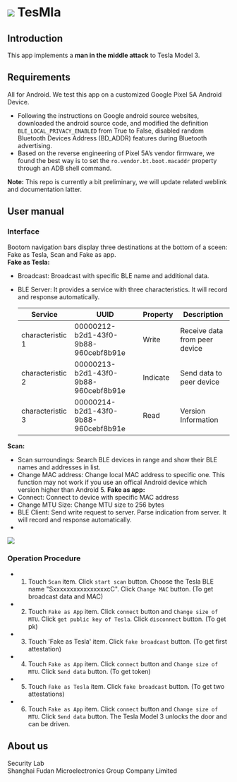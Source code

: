 ![](https://github.com/fmsh-seclab/TesMla/blob/master/images/R-C.png)
TesMla
========

Introduction
-------
This app implements a **man in the middle attack** to Tesla Model 3.

Requirements
-----
All for Android. We test this app on a customized Google Pixel 5A Android Device.  
- Following the instructions on Google android source websites, downloaded the android source code, and modified the definition `BLE_LOCAL_PRIVACY_ENABLED` from True to False, disabled random Bluetooth Devices Address (BD_ADDR) features during Bluetooth advertising. 
- Based on the reverse engineering of Pixel 5A’s vendor firmware, we found the best way is to set the `ro.vendor.bt.boot.macaddr` property through an ADB shell command.

**Note:** This repo is currently a bit preliminary, we will update related weblink and documentation latter.

User manual
------  
### Interface
Bootom navigation bars display three destinations at the bottom of a sceen: Fake as Tesla, Scan and Fake as app.  
**Fake as Tesla:**
- Broadcast: Broadcast with specific BLE name and additional data.
- BLE Server: It provides a service with three characteristics.  It will record and response automatically.

	| Service | UUID | Property| Description|
	| ------- | ------- |---------|----|
	| characteristic 1 | 00000212-b2d1-43f0-9b88-960cebf8b91e|  Write |Receive data from peer device|
	| characteristic 2 | 00000213-b2d1-43f0-9b88-960cebf8b91e|  Indicate |Send data to peer device|
	| characteristic 3 | 00000214-b2d1-43f0-9b88-960cebf8b91e|  Read |Version Information|

**Scan:**
- Scan surroundings: Search BLE devices in range and show their BLE names and addresses in list.  
- Change MAC address: Change local MAC address to specific one. This function may not work if you use an offical Android device which version higher than Android 5.
**Fake as app:**
- Connect: Connect to device with specific MAC address
- Change MTU Size: Change MTU size to 256 bytes
- BLE Client: Send write request to server. Parse indication from server. It will record and response automatically.  
- 
![](https://github.com/fmsh-seclab/TesMla/blob/master/images/s1.JPG)  

### Operation Procedure
- 1. Touch `Scan` item. Click `start scan` button. Choose the Tesla BLE name "SxxxxxxxxxxxxxxxxcC". Click `Change MAC` button. (To get broadcast data and MAC)
- 2. Touch `Fake as App` item. Click `connect` button and `Change size of MTU`. Click `get public key of Tesla`. Click `disconnect` button. (To get pk)
- 3. Touch 'Fake as Tesla' item. Click `fake broadcast` button. (To get first attestation)
- 4. Touch `Fake as App` item. Click `connect` button and `Change size of MTU`. Click  `Send data` button. (To get token)
- 5. Touch `Fake as Tesla` item. Click `fake broadcast` button.  (To get two attestations)
- 6. Touch `Fake as App` item. Click `connect` button and `Change size of MTU`. Click  `Send data` button. The Tesla Model 3 unlocks the door and can be driven.


About us  
------
Security Lab  
Shanghai Fudan Microelectronics Group Company Limited 

